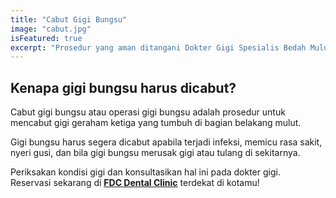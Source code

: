 ```yaml
---
title: "Cabut Gigi Bungsu"
image: "cabut.jpg"
isFeatured: true
excerpt: "Prosedur yang aman ditangani Dokter Gigi Spesialis Bedah Mulut."
---
```


## Kenapa gigi bungsu harus dicabut?

Cabut gigi bungsu atau operasi gigi bungsu adalah prosedur untuk mencabut gigi geraham ketiga yang tumbuh di bagian belakang mulut.

Gigi bungsu harus segera dicabut apabila terjadi infeksi, memicu rasa sakit, nyeri gusi, dan bila gigi bungsu merusak gigi atau tulang di sekitarnya.

Periksakan kondisi gigi dan konsultasikan hal ini pada dokter gigi.  
Reservasi sekarang di **[FDC Dental Clinic](https://fdcdentalclinic.co.id/)** terdekat di kotamu!
